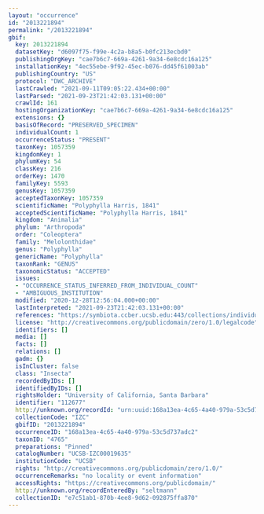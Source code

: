 ```yaml
---
layout: "occurrence"
id: "2013221894"
permalink: "/2013221894"
gbif:
  key: 2013221894
  datasetKey: "d6097f75-f99e-4c2a-b8a5-b0fc213ecbd0"
  publishingOrgKey: "cae7b6c7-669a-4261-9a34-6e8cdc16a125"
  installationKey: "4ec55ebe-9f92-45ec-b076-dd45f61003ab"
  publishingCountry: "US"
  protocol: "DWC_ARCHIVE"
  lastCrawled: "2021-09-11T09:05:22.434+00:00"
  lastParsed: "2021-09-23T21:42:03.131+00:00"
  crawlId: 161
  hostingOrganizationKey: "cae7b6c7-669a-4261-9a34-6e8cdc16a125"
  extensions: {}
  basisOfRecord: "PRESERVED_SPECIMEN"
  individualCount: 1
  occurrenceStatus: "PRESENT"
  taxonKey: 1057359
  kingdomKey: 1
  phylumKey: 54
  classKey: 216
  orderKey: 1470
  familyKey: 5593
  genusKey: 1057359
  acceptedTaxonKey: 1057359
  scientificName: "Polyphylla Harris, 1841"
  acceptedScientificName: "Polyphylla Harris, 1841"
  kingdom: "Animalia"
  phylum: "Arthropoda"
  order: "Coleoptera"
  family: "Melolonthidae"
  genus: "Polyphylla"
  genericName: "Polyphylla"
  taxonRank: "GENUS"
  taxonomicStatus: "ACCEPTED"
  issues:
  - "OCCURRENCE_STATUS_INFERRED_FROM_INDIVIDUAL_COUNT"
  - "AMBIGUOUS_INSTITUTION"
  modified: "2020-12-28T12:56:04.000+00:00"
  lastInterpreted: "2021-09-23T21:42:03.131+00:00"
  references: "https://symbiota.ccber.ucsb.edu:443/collections/individual/index.php?occid=112677"
  license: "http://creativecommons.org/publicdomain/zero/1.0/legalcode"
  identifiers: []
  media: []
  facts: []
  relations: []
  gadm: {}
  isInCluster: false
  class: "Insecta"
  recordedByIDs: []
  identifiedByIDs: []
  rightsHolder: "University of California, Santa Barbara"
  identifier: "112677"
  http://unknown.org/recordId: "urn:uuid:168a13ea-4c65-4a40-979a-53c5d737adc2"
  collectionCode: "IZC"
  gbifID: "2013221894"
  occurrenceID: "168a13ea-4c65-4a40-979a-53c5d737adc2"
  taxonID: "4765"
  preparations: "Pinned"
  catalogNumber: "UCSB-IZC00019635"
  institutionCode: "UCSB"
  rights: "http://creativecommons.org/publicdomain/zero/1.0/"
  occurrenceRemarks: "no locality or event information"
  accessRights: "https://creativecommons.org/publicdomain/"
  http://unknown.org/recordEnteredBy: "seltmann"
  collectionID: "e7c51ab1-870b-4ee8-9d62-092875ffa870"
---
```

